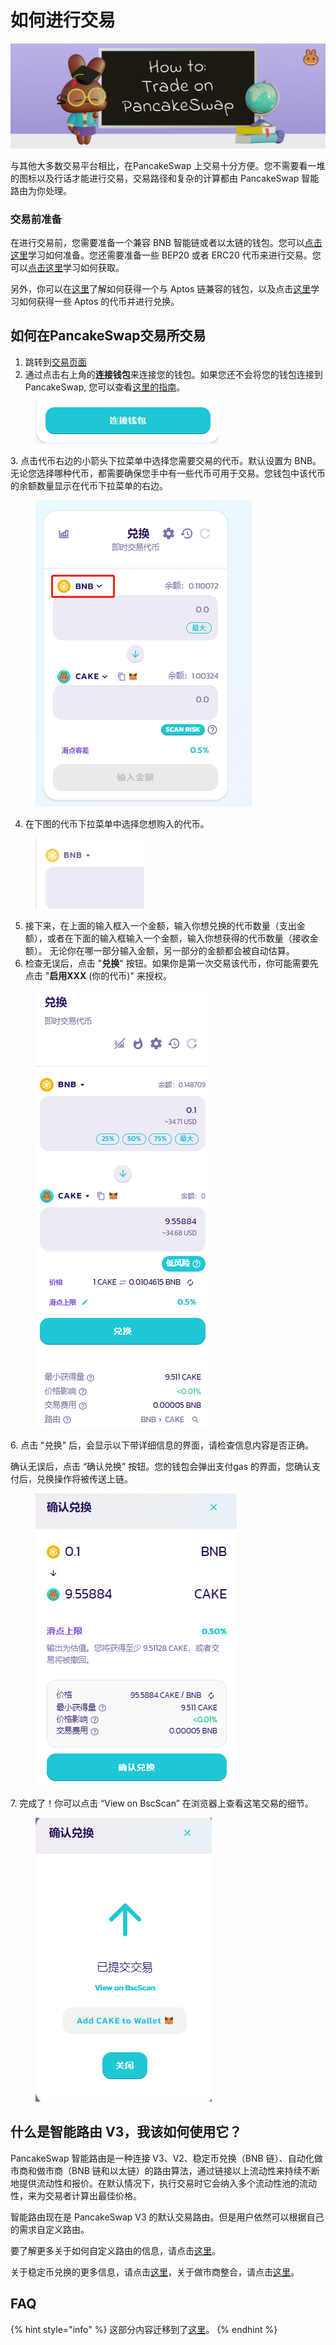 # 如何进行交易

![](../../.gitbook/assets/how-to-trade-on-pancakeswap-header.png)

与其他大多数交易平台相比，在PancakeSwap 上交易十分方便。您不需要看一堆的图标以及行话才能进行交易，交易路径和复杂的计算都由 PancakeSwap 智能路由为你处理。

### 交易前准备

在进行交易前，您需要准备一个兼容 BNB 智能链或者以太链的钱包。您可以[点击这里](../../get-started/wallet-guide.md)学习如何准备。您还需要准备一些 BEP20 或者 ERC20 代币来进行交易。您可以[点击这里](../../get-started/bep20-guide.md)学习如何获取。

另外，你可以在[这里](../../ru-men-zhi-nan-aptos/chuang-jian-qian-bao.md)了解如何获得一个与 Aptos 链兼容的钱包，以及点击[这里](../../ru-men-zhi-nan-aptos/huo-qu-aptos-dai-bi.md)学习如何获得一些 Aptos 的代币并进行兑换。

## 如何在PancakeSwap交易所交易

1. 跳转到[交易页面](https://pancakeswap.finance/swap#/swap)
2. 通过点击右上角的**连接钱包**来连接您的钱包。如果您还不会将您的钱包连接到 PancakeSwap, 您可以查看[这里的指南](../../get-started/connection-guide.md)。

<figure><img src="../../.gitbook/assets/链接钱包.png" alt=""><figcaption></figcaption></figure>

&#x20; 3\. 点击代币右边的小箭头下拉菜单中选择您需要交易的代币。默认设置为 BNB。无论您选择哪种代币，都需要确保您手中有一些代币可用于交易。您钱包中该代币的余额数量显示在代币下拉菜单的右边。

<figure><img src="../../.gitbook/assets/交易1.png" alt=""><figcaption></figcaption></figure>



4. &#x20;在下图的代币下拉菜单中选择您想购入的代币。

<figure><img src="../../.gitbook/assets/如何交易. png.png" alt=""><figcaption></figcaption></figure>

5. 接下来，在上面的输入框入一个金额，输入你想兑换的代币数量（支出金额），或者在下面的输入框输入一个金额，输入你想获得的代币数量（接收金额）。 无论你在哪一部分输入金额，另一部分的金额都会被自动估算。
6. 检查无误后，点击 "**兑换**" 按钮。如果你是第一次交易该代币，你可能需要先点击 "**启用XXX** (你的代币)" 来授权。

<figure><img src="../../.gitbook/assets/如何交易1. png.png" alt=""><figcaption></figcaption></figure>

6\. 点击 "兑换" 后，会显示以下带详细信息的界面，请检查信息内容是否正确。

确认无误后，点击 “确认兑换” 按钮。您的钱包会弹出支付gas 的界面，您确认支付后，兑换操作将被传送上链。

<figure><img src="../../.gitbook/assets/如何交易2. png.png" alt=""><figcaption></figcaption></figure>

7\. 完成了！你可以点击 “View on BscScan” 在浏览器上查看这笔交易的细节。

<figure><img src="../../.gitbook/assets/交易5.png" alt=""><figcaption></figcaption></figure>

## 什么是智能路由 V3，我该如何使用它？

PancakeSwap 智能路由是一种连接 V3、V2、稳定币兑换（BNB 链）、自动化做市商和做市商（BNB 链和以太链）的路由算法，通过链接以上流动性来持续不断地提供流动性和报价。在默认情况下，执行交易时它会纳入多个流动性池的流动性，来为交易者计算出最佳价格。&#x20;

智能路由现在是 PancakeSwap V3 的默认交易路由。但是用户依然可以根据自己的需求自定义路由。&#x20;

要了解更多关于如何自定义路由的信息，请点击[这里](jiao-yi-fei-yong-he-lu-you-she-zhi.md)。

关于稳定币兑换的更多信息，请点击[这里](../wen-ding-bi-dui-huan/)，关于做市商整合，请点击[这里](market-maker-integration.md)。

## FAQ

{% hint style="info" %}
这部分内容迁移到了[这里](chang-jian-wen-ti-jie-da.md)。
{% endhint %}
